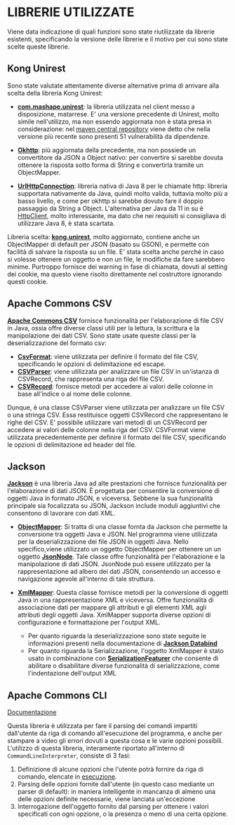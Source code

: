 # LIBRERIE UTILIZZATE
Viene data indicazione di quali funzioni sono state riutilizzate da librerie esistenti,
specificando la versione delle librerie e il motivo per cui sono state scelte queste librerie.

## Kong Unirest
Sono state valutate attentamente diverse alternative prima di arrivare alla scelta della libreria
Kong Unirest:

- [**com.mashape.unirest**](https://javadoc.io/doc/com.mashape.unirest/unirest-java/latest/index.html): la libreria utilizzata nel client messo a disposizione, matarrese.
  E' una versione precedente di Unirest, molto simile nell'utilizzo, ma non essendo aggiornata non è stata
  presa in considerazione: nel [maven central repository](https://mvnrepository.com/artifact/com.mashape.unirest/unirest-java/1.4.9)
  viene detto che nella versione più recente sono presenti 51 vulnerabilità da dipendenze.

- [**Okhttp**](https://square.github.io/okhttp/): più aggiornata della precedente, ma non possiede 
  un convertitore da JSON a Object nativo: per convertire si sarebbe dovuta ottenere la risposta sotto forma
  di String e convertirla tramite un ObjectMapper.

- [**UrlHttpConnection**](https://docs.oracle.com/javase/8/docs/api/java/net/HttpURLConnection.html): 
  libreria nativa di Java 8 per le chiamate http: libreria supportata nativamente da Java, quindi molto valida,
  tuttavia molto più a basso livello, e come per okhttp si sarebbe dovuto fare il doppio passaggio da String a Object.
  L'alternativa per Java da 11 in su è [HttpClient](https://docs.oracle.com/en/java/javase/11/docs/api/java.net.http/java/net/http/HttpClient.html),
  molto interessante, ma dato che nei requisiti si consigliava di utilizzare Java 8, è stata scartata.

Libreria scelta: [**kong.unirest**](https://kong.github.io/unirest-java/), molto aggiornato, contiene anche un ObjectMapper di default per JSON (basato su GSON),
e permette con facilità di salvare la risposta su un file.
E' stata scelta anche perché in caso si volesse ottenere un oggetto e non un file, le modifiche da fare sarebbero minime.
Purtroppo fornisce dei warning in fase di chiamata, dovuti al setting dei cookie, ma questo viene risolto
direttamente nel costruttore ignorando questi cookie.

## Apache Commons CSV
[**Apache Commons CSV**](https://commons.apache.org/proper/commons-csv/apidocs/index.html) fornisce funzionalità per l'elaborazione di file CSV in Java, ossia
offre diverse classi utili per la lettura, la scrittura e la manipolazione dei dati CSV. Sono state usate queste classi per
la deserializzazione del formato csv:

- [**CsvFormat**](https://commons.apache.org/proper/commons-csv/apidocs/index.html):
  viene utilizzata per definire il formato del file CSV, specificando le opzioni di delimitazione ed escape.
- [**CSVParser**](https://commons.apache.org/proper/commons-csv/apidocs/index.html):
  viene utilizzata per analizzare un file CSV in un'istanza di CSVRecord, che rappresenta una riga del file CSV.
- [**CSVRecord**](https://commons.apache.org/proper/commons-csv/apidocs/index.html):
  fornisce metodi per accedere ai valori delle colonne in base all'indice o al nome delle colonne.

Dunque, è una classe CSVParser viene utilizzata per analizzare un file CSV o una stringa CSV. Essa restituisce oggetti CSVRecord che rappresentano le righe del CSV.
E' possibile utilizzare vari metodi di un CSVRecord per accedere ai valori delle colonne nella riga del CSV.
CSVFormat viene utilizzata precedentemente per definire il formato del file CSV, specificando le opzioni di delimitazione ed header del file.

## Jackson

[**Jackson**](https://fasterxml.github.io/jackson-databind/javadoc/2.12/) è una libreria Java ad alte prestazioni che fornisce funzionalità per l'elaborazione di dati JSON.
È progettata per consentire la conversione di oggetti Java in formato JSON, e viceversa. Sebbene la sua funzionalità principale 
sia focalizzata su JSON, Jackson include moduli aggiuntivi che consentono di lavorare con dati XML.

- [**ObjectMapper**](https://fasterxml.github.io/jackson-databind/javadoc/2.13/com/fasterxml/jackson/databind/ObjectMapper.html):
  Si tratta di una classe fornta da Jackson che permette la conversione tra oggetti Java e JSON. Nel programma viene utilizzata per la deserializzazione dei file JSON in oggetti Java. 
  Nello specifico,viene utilizzato un oggetto ObjectMapper per ottenere un un oggetto  [**JsonNode**](https://fasterxml.github.io/jackson-databind/javadoc/2.12/com/fasterxml/jackson/databind/JsonNode.html).
  Tale classe offre funzionalità per l'elaborazione e la manipolazione di dati JSON. 
  JsonNode può essere utilizzato per la rappresentazione ad albero dei dati JSON, consentendo un accesso e navigazione agevole all'interno di tale struttura.

- [**XmlMapper**](https://fasterxml.github.io/jackson-dataformat-xml/javadoc/2.13/com/fasterxml/jackson/dataformat/xml/XmlMapper.html): 
  Questa classe fornisce metodi per la conversione di oggetti Java in una rappresentazione XML e viceversa. 
  Offre funzionalità di associazione dati per mappare gli attributi e gli elementi XML agli attributi degli oggetti Java. 
  XmlMapper supporta diverse opzioni di configurazione e formattazione per l'output XML. 
  - Per quanto riguarda la deserializzazione sono state seguite le informazioni presenti nella documentazione di [**Jackson Databind**](https://github.com/FasterXML/jackson-databind)
  - Per quanto riguarda la Serializzazione, l'oggetto XmlMapper è stato usato in combinazione con 
   [**SerializationFeaturer**](https://fasterxml.github.io/jackson-databind/javadoc/2.13/com/fasterxml/jackson/databind/SerializationFeature.html) 
    che consente di abilitare o disabilitare diverse funzionalità di serializzazione, come l'indentazione dell'output XML



## Apache Commons CLI
[Documentazione](https://commons.apache.org/proper/commons-cli/)

Questa libreria è utilizzata per fare il parsing dei comandi impartiti dall'utente da riga di comando
all'esecuzione del programma, e anche per stampare a video gli errori dovuti a questa cosa e le varie opzioni possibili.
L'utilizzo di questa libreria, interamente riportato all'interno di `CommandLineInterpreter`, consiste di 3 fasi:
1. Definizione di alcune opzioni che l'utente potrà fornire da riga di comando, elencate in [esecuzione](../istruzioni/esecuzione.html).
2. Parsing delle opzioni fornite dall'utente (in questo caso mediante un parser di default):
   in maniera intelligente in mancanza di almeno una delle opzioni definite necessarie, viene lanciata un'eccezione
3. Interrogazione dell'oggetto fornito dal parsing per ottenere i valori specificati con ogni opzione, o la
   presenza o meno di una certa opzione.
